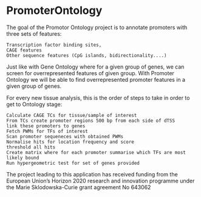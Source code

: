 # PromoterOntology

The goal of the Promotor Ontology project is to annotate promoters with three sets of features:

    Transcription factor binding sites,
    CAGE features
    Other sequence features (CpG islands, bidirectionality....)

Just like with Gene Ontology where for a given group of genes, we can screen for overrepresented features of given group. With Promoter Ontology we will be able to find overrepresented promoter features in a given group of genes.

For every new tissue analysis, this is the order of steps to take in order to get to Ontology stage:

    Calculate CAGE TCs for tissue/sample of interest
    From TCs create promoter regions 500 bp from each side of dTSS
    link these promoters to genes
    Fetch PWMs for TFs of interest
    Scan promoter sequeneces with obtained PWMs
    Normalise hits for location frequency and score
    threshold all hits
    Create matrix where for each promoter summarise which TFs are most likely bound
    Run hypergeometric test for set of genes provided





The project leading to this application has received funding from the European Union’s Horizon 2020 research and innovation programme under the Marie Sklodowska-Curie grant agreement No 643062
